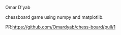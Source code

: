 Omar D'yab

chessboard game using numpy and matplotlib.

PR:https://github.com/Omardyab/chess-board/pull/1

